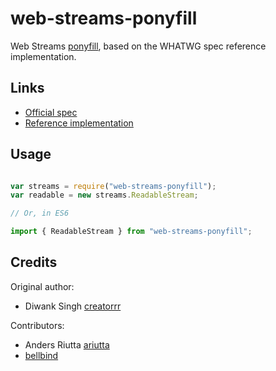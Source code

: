 # web-streams-ponyfill
Web Streams [ponyfill](https://ponyfill.com), based on the WHATWG spec reference implementation.  

## Links
 - [Official spec](https://streams.spec.whatwg.org/)
 - [Reference implementation](https://github.com/whatwg/streams)

## Usage

```javascript

var streams = require("web-streams-ponyfill");
var readable = new streams.ReadableStream;

// Or, in ES6

import { ReadableStream } from "web-streams-ponyfill";

```

## Credits

Original author:
 - Diwank Singh [creatorrr](https://github.com/creatorrr/)
 
Contributors:
 - Anders Riutta [ariutta](https://github.com/ariutta)
 - [bellbind](https://github.com/bellbind)